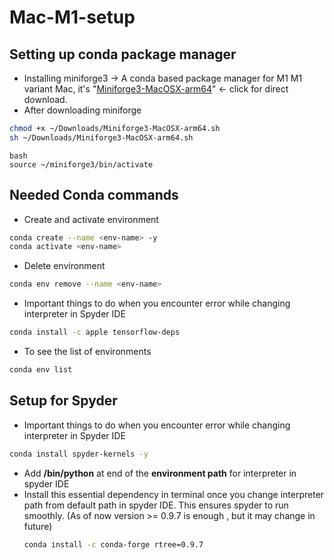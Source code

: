 # Mac-M1-setup


## Setting up conda package manager
- Installing miniforge3 -> A conda based package manager for M1
  M1 variant Mac, it's "[Miniforge3-MacOSX-arm64](https://github.com/conda-forge/miniforge/releases/latest/download/Miniforge3-MacOSX-arm64.sh)" <- click     for direct download.
- After downloading miniforge
```bash
chmod +x ~/Downloads/Miniforge3-MacOSX-arm64.sh
sh ~/Downloads/Miniforge3-MacOSX-arm64.sh
```
```
bash
source ~/miniforge3/bin/activate
```


## Needed Conda commands

- Create and activate environment
```bash
conda create --name <env-name> -y
conda activate <env-name>
```
- Delete environment
```bash
conda env remove --name <env-name>
```
- Important things to do when you encounter error while changing interpreter in Spyder IDE
```bash
conda install -c apple tensorflow-deps
```
- To see the list of environments
```bash
conda env list
```

## Setup for Spyder 

- Important things to do when you encounter error while changing interpreter in Spyder IDE
```bash
conda install spyder-kernels -y

```
- Add **/bin/python** at end of the **environment path** for interpreter in spyder IDE
- Install this essential dependency in terminal once you change interpreter path from default path in spyder IDE. This ensures spyder to run smoothly.
  (As of now version >= 0.9.7 is enough , but it may change in future)
  ```bash
  conda install -c conda-forge rtree=0.9.7
  ```
  

